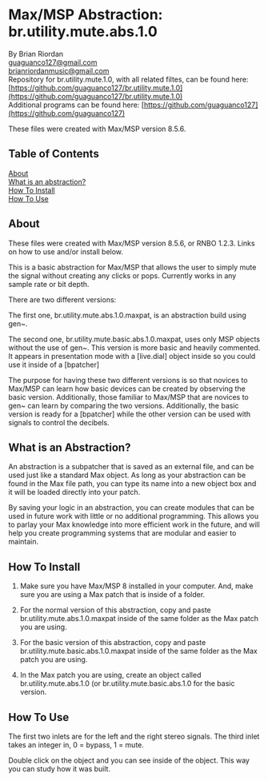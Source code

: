 # Max/MSP Abstraction: br.utility.mute.abs.1.0  
   
By Brian Riordan  
[guaguanco127@gmail.com](mailto:guaguanco127@gmail.com)  
[brianriordanmusic@gmail.com](mailto:brianriordanmusic@gmail.com)  
Repository for br.utility.mute.1.0, with all related filtes, can be found here: [https://github.com/guaguanco127/br.utility.mute.1.0](https://github.com/guaguanco127/br.utility.mute.1.0)  
Additional programs can be found here: [https://github.com/guaguanco127](https://github.com/guaguanco127)

These files were created with Max/MSP version 8.5.6.

## Table of Contents 

[About](#About)   
[What is an abstraction?](#Abstraction)  
[How To Install](#Install)  
[How To Use](#Use) 
 
 

## <a name="About"></a>About

These files were created with Max/MSP version 8.5.6, or RNBO 1.2.3. Links on how to use and/or install below. 

This is a basic abstraction for Max/MSP that allows the user to simply mute the signal without creating any clicks or pops. Currently works in any sample rate or bit depth.  

There are two different versions:

The first one, br.utility.mute.abs.1.0.maxpat, is an abstraction build using gen~.  

The second one, br.utility.mute.basic.abs.1.0.maxpat, uses only MSP objects without the use of gen~. This version is more basic and heavily commented. It appears in presentation mode with a [live.dial] object inside so you could use it inside of a [bpatcher]

The purpose for having these two different versions is so that novices to Max/MSP can learn how basic devices can be created by observing the basic version. Additionally, those familiar to Max/MSP that are novices to gen~ can learn by comparing the two versions. Additionally, the basic version is ready for a [bpatcher] while the other version can be used with signals to control the decibels.



## <a name="Abstraction"></a>What is an Abstraction?

An abstraction is a subpatcher that is saved as an external file, and can be used just like a standard Max object. As long as your abstraction can be found in the Max file path, you can type its name into a new object box and it will be loaded directly into your patch.  

By saving your logic in an abstraction, you can create modules that can be used in future work with little or no additional programming. This allows you to parlay your Max knowledge into more efficient work in the future, and will help you create programming systems that are modular and easier to maintain.

## <a name="Install"></a>How To Install

1. Make sure you have Max/MSP 8 installed in your computer. And, make sure you are using a Max patch that is inside of a folder.  

2. For the normal version of this abstraction, copy and paste br.utility.mute.abs.1.0.maxpat inside of the same folder as the Max patch you are using.     
  
3. For the basic version of this abstraction, copy and paste br.utility.mute.basic.abs.1.0.maxpat inside of the same folder as the Max patch you are using. 

4. In the Max patch you are using, create an object called br.utility.mute.abs.1.0 (or br.utility.mute.basic.abs.1.0 for the basic version.

## <a name="Use"></a>How To Use

The first two inlets are for the left and the right stereo signals. The third inlet takes an integer in, 0 = bypass, 1 = mute. 

Double click on the object and you can see inside of the object. This way you can study how it was built. 
    



 






